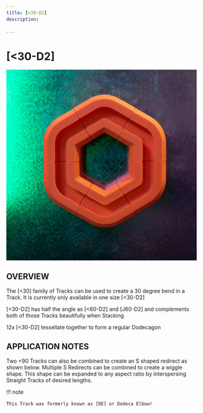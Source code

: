 ```yaml
---
title: [<30-D2]
description: 

---
```


# **[<30-D2]**

<img src="/img/TRACKS/stx-60-D2.jpg" style="display: block; margin: auto;">


## OVERVIEW

The [<30] family of Tracks can be used to create a 30 degree bend in a Track. It is currently only available in one size [<30-D2]

[<30-D2] has half the angle as [<60-D2] and [J60-D2] and complements both of those Tracks beautifully when Stacking  

12x [<30-D2] tessellate together to form a regular Dodecagon




## APPLICATION NOTES


Two <90 Tracks can also be combined to create an S shaped redirect as shown below. Multiple S Redirects can be combined to create a wiggle shape. This shape can be expanded to any aspect ratio by interspersing Straight Tracks of desired lengths.


!!! note 

	This Track was formerly known as [DE] or Dodeca Elbow!